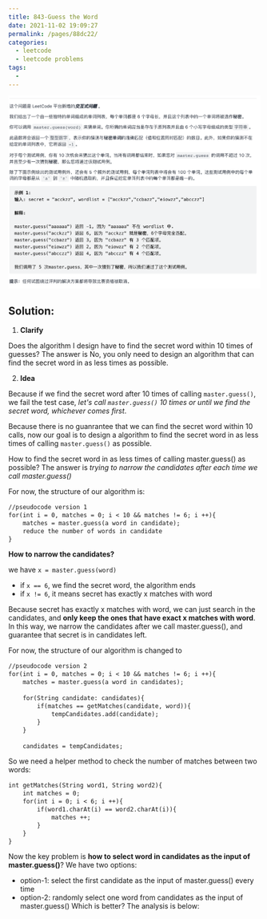 ```yaml
---
title: 843-Guess the Word
date: 2021-11-02 19:09:27
permalink: /pages/88dc22/
categories:
  - leetcode
  - leetcode problems
tags:
  - 
---
```


![](https://raw.githubusercontent.com/emmableu/image/master/843-0.png)
## Solution:
1. **Clarify**

Does the algorithm I design have to find the secret word within 10 times of guesses? The answer is No, you only need to design an algorithm that can find the secret word in as less times as possible.

2. **Idea**

Because if we find the secret word after 10 times of calling `master.guess()`, we fail the test case, *let's call `master.guess()` 10 times or until we find the secret word, whichever comes first*.

Because there is no guanrantee that we can find the secret word within 10 calls, now our goal is to design a algorithm to find the secret word in as less times of calling `master.guess()` as possible.

How to find the secret word in as less times of calling master.guess() as possible? The answer is *trying to narrow the candidates after each time we call master.guess()*

For now, the structure of our algorithm is:
```
//pseudocode version 1
for(int i = 0, matches = 0; i < 10 && matches != 6; i ++){
	matches = master.guess(a word in candidate);
	reduce the number of words in candidate
}
```
**How to narrow the candidates?**   

we have `x = master.guess(word)`
- if `x == 6`, we find the secret word, the algorithm ends
- if `x != 6`, it means secret has exactly x matches with word

Because secret has exactly x matches with word, we can just search in the candidates, and **only keep the ones that have exact x matches with word**. In this way, we narrow the candidates after we call master.guess(), and guarantee that secret is in candidates left.

For now, the structure of our algorithm is changed to
```
//pseudocode version 2
for(int i = 0, matches = 0; i < 10 && matches != 6; i ++){
	matches = master.guess(a word in candidates);

	for(String candidate: candidates){
		if(matches == getMatches(candidate, word)){
			tempCandidates.add(candidate);
		}
	}

	candidates = tempCandidates;
```
So we need a helper method to check the number of matches between two words:
```
int getMatches(String word1, String word2){
	int matches = 0;
	for(int i = 0; i < 6; i ++){
		if(word1.charAt(i) == word2.charAt(i)){
			matches ++;
		}
	}
}
```
Now the key problem is **how to select word in candidates as the input of master.guess()**?
We have two options:
- option-1: select the first candidate as the input of master.guess() every time
- option-2: randomly select one word from candidates as the input of master.guess()
Which is better? The analysis is below:





